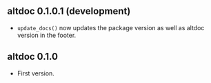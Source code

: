 ## altdoc 0.1.0.1 (development)

- `update_docs()` now updates the package version as well as altdoc version in the footer.

## altdoc 0.1.0

- First version.


